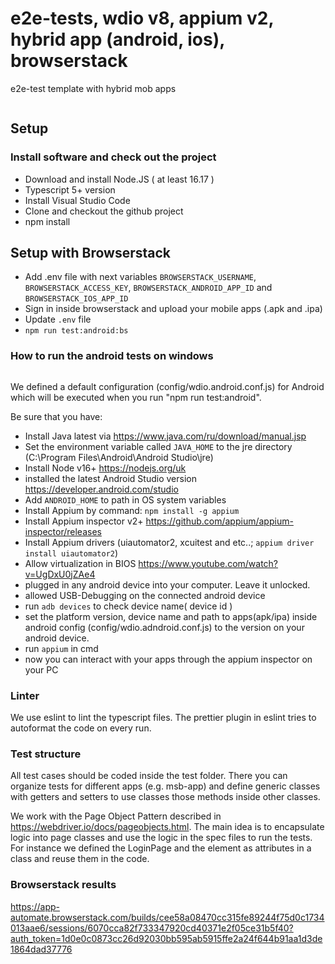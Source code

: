 # e2e-tests, wdio v8, appium v2, hybrid app (android, ios), browserstack

e2e-test template with hybrid mob apps

```sh

```

## Setup

### Install software and check out the project

- Download and install Node.JS ( at least 16.17 )
- Typescript 5+ version
- Install Visual Studio Code
- Clone and checkout the github project
- npm install

## Setup with Browserstack

- Add .env file with next variables `BROWSERSTACK_USERNAME`, `BROWSERSTACK_ACCESS_KEY`, `BROWSERSTACK_ANDROID_APP_ID` and `BROWSERSTACK_IOS_APP_ID`
- Sign in inside browserstack and upload your mobile apps (.apk and .ipa)
- Update `.env` file
- `npm run test:android:bs`

### How to run the android tests on windows

```sh

```

We defined a default configuration (config/wdio.android.conf.js) for Android which will be executed when you run "npm run test:android".

Be sure that you have:

- Install Java latest via https://www.java.com/ru/download/manual.jsp
- Set the environment variable called `JAVA_HOME` to the jre directory (C:\Program Files\Android\Android Studio\jre\)
- Install Node v16+ https://nodejs.org/uk
- installed the latest Android Studio version https://developer.android.com/studio
- Add `ANDROID_HOME` to path in OS system variables
- Install Appium by command: `npm install -g appium`
- Install Appium inspector v2+ https://github.com/appium/appium-inspector/releases
- Install Appium drivers (uiautomator2, xcuitest and etc..; `appium driver install uiautomator2`)
- Allow virtualization in BIOS https://www.youtube.com/watch?v=UgDxU0jZAe4
- plugged in any android device into your computer. Leave it unlocked.
- allowed USB-Debugging on the connected android device
- run `adb devices` to check device name( device id )
- set the platform version, device name and path to apps(apk/ipa) inside android config (config/wdio.adndroid.conf.js) to the version on your android device.
- run `appium` in cmd
- now you can interact with your apps through the appium inspector on your PC

### Linter

We use eslint to lint the typescript files. The prettier plugin in eslint tries to autoformat the code on every run.

### Test structure

All test cases should be coded inside the test folder. There you can organize tests for different apps (e.g. msb-app) and define generic classes with getters and setters to use classes those methods inside other classes.

We work with the Page Object Pattern described in <https://webdriver.io/docs/pageobjects.html>. The main idea is to encapsulate logic into page classes and use the logic in the spec files to run the tests.
For instance we defined the LoginPage and the element as attributes in a class and reuse them in the code.

### Browserstack results
https://app-automate.browserstack.com/builds/cee58a08470cc315fe89244f75d0c1734013aae6/sessions/6070cca82f733347920cd40371e2f05ce31b5f40?auth_token=1d0e0c0873cc26d92030bb595ab5915ffe2a24f644b91aa1d3de1864dad37776
